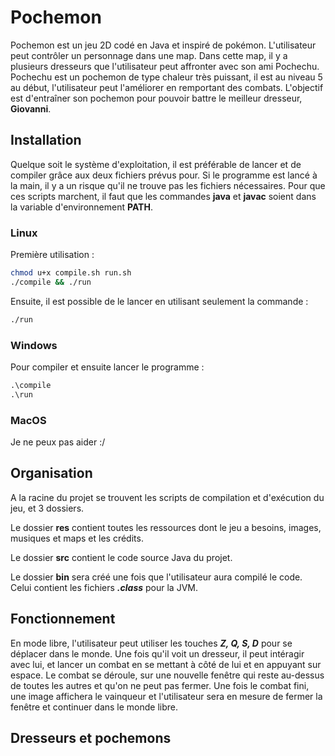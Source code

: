 # Pochemon

Pochemon est un jeu 2D codé en Java et inspiré de 
pokémon. L'utilisateur peut contrôler un personnage 
dans une map. Dans cette map, il y a plusieurs 
dresseurs que l'utilisateur peut affronter avec son ami 
Pochechu. Pochechu est un pochemon de type chaleur très 
puissant, il est au niveau 5 au début, l'utilisateur 
peut l'améliorer en remportant des combats. L'objectif 
est d'entraîner son pochemon pour pouvoir battre le 
meilleur dresseur, **Giovanni**.

## Installation

Quelque soit le système d'exploitation, il est
préférable de lancer et de compiler grâce aux deux
fichiers prévus pour. Si le programme est lancé à la
main, il y a un risque qu'il ne trouve pas les fichiers 
nécessaires. Pour que ces scripts marchent, il faut que
les commandes **java** et **javac** soient dans la 
variable d'environnement **PATH**.

### Linux

Première utilisation :

```bash
chmod u+x compile.sh run.sh
./compile && ./run
```

Ensuite, il est possible de le lancer en utilisant seulement la commande :

```bash
./run
```

### Windows

Pour compiler et ensuite lancer le programme :

```bat
.\compile
.\run
```

### MacOS

Je ne peux pas aider :/

## Organisation

A la racine du projet se trouvent les scripts de
compilation et d'exécution du jeu, et 3 dossiers.

Le dossier **res** contient toutes les ressources dont
le jeu a besoins, images, musiques et maps et les
crédits.

Le dossier **src** contient le code source Java du
projet.

Le dossier **bin** sera créé une fois que
l'utilisateur aura compilé le code. Celui contient
les fichiers ***.class*** pour la JVM.

## Fonctionnement

En mode libre, l'utilisateur peut utiliser les touches
***Z, Q, S, D*** pour se déplacer dans le monde.
Une fois qu'il voit un dresseur, il peut intéragir avec
lui, et lancer un combat en se mettant à côté de lui et
en appuyant sur espace. Le combat se déroule, sur une
nouvelle fenêtre qui reste au-dessus de toutes les
autres et qu'on ne peut pas fermer. Une fois le combat 
fini, une image affichera le vainqueur et l'utilisateur 
sera en mesure de fermer la fenêtre et continuer dans le
monde libre.

## Dresseurs et pochemons
